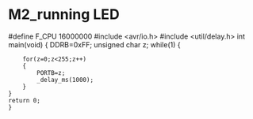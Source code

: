 # M2_running LED

#define F_CPU 16000000
#include <avr/io.h>
#include <util/delay.h>
int main(void)
{
	DDRB=0xFF;
	unsigned char z;
	while(1)
	{
		
		for(z=0;z<255;z++)
		{
			PORTB=z;
			_delay_ms(1000);
		}
	}
	return 0;
	}